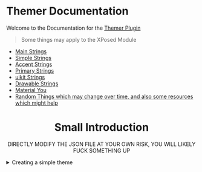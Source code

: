 # Themer Documentation

Welcome to the Documentation for the [Themer Plugin](https://github.com/Vendicated/AliucordPlugins/tree/main/Themer)
> Some things may apply to the XPosed Module

* [Main Strings](MainStrings.md)
* [Simple Strings](SimpleStrings.md)
* [Accent Strings](AccentColors.md)
* [Primary Strings](PrimaryColors.md)
* [uikit Strings](uikitStrings.md)
* [Drawable Strings](DrawableStrings.md)
* [Material You](MaterialYou.md)
* [Random Things which may change over time, and also some resources which might help](RandomThings.md)

<h1 align="Center">Small Introduction</h1>

<p align="center">DIRECTLY MODIFY THE JSON FILE AT YOUR OWN RISK, YOU WILL LIKELY FUCK SOMETHING UP</p>

<details>
 <summary>Creating a simple theme</summary>
 
  * Start by making a new theme inside of the themer plugin settings, give it a name and it will set version and author automatically for you.
 * You will see multiple categories, choose the Simple Colors category and click on the + icon to add a new string. Add a `background` string and give it some color by clicking on it. 
 * Save, then select restart to see how it looks!
 * [Example Simple Colors Theme](https://cdn.discordapp.com/attachments/824357609778708580/865289689363251210/DiscordThemer_ZelkButBasic.json)
</details>
